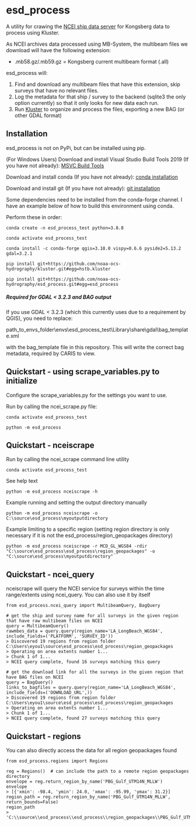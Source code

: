 # esd_process

A utility for crawing the [NCEI ship data server](https://data.ngdc.noaa.gov/platforms/ocean/ships/) for Kongsberg data to process using Kluster.

As NCEI archives data processed using MB-System, the multibeam files we download will have the following extension:

- .mb58.gz/.mb59.gz = Kongsberg current multibeam format (.all) 

esd_process will:

1. Find and download any multibeam files that have this extension, skip surveys that have no relevant files.
2. Log the metadata for that ship / survey to the backend (sqlite3 the only option currently) so that it only looks for new data each run.
3. Run [Kluster](https://github.com/noaa-ocs-hydrography/kluster) to organize and process the files, exporting a new BAG (or other GDAL format)


## Installation

esd_process is not on PyPi, but can be installed using pip.

(For Windows Users) Download and install Visual Studio Build Tools 2019 (If you have not already): [MSVC Build Tools](https://visualstudio.microsoft.com/visual-cpp-build-tools/)

Download and install conda (If you have not already): [conda installation](https://docs.conda.io/projects/conda/en/latest/user-guide/install/)

Download and install git (If you have not already): [git installation](https://git-scm.com/book/en/v2/Getting-Started-Installing-Git)

Some dependencies need to be installed from the conda-forge channel.  I have an example below of how to build this environment using conda.

Perform these in order:

`conda create -n esd_process_test python=3.8.8 `

`conda activate esd_process_test `

`conda install -c conda-forge qgis=3.18.0 vispy=0.6.6 pyside2=5.13.2 gdal=3.2.1`

`pip install git+https://github.com/noaa-ocs-hydrography/kluster.git#egg=hstb.kluster `

`pip install git+https://github.com/noaa-ocs-hydrography/esd_process.git#egg=esd_process `

##### Required for GDAL < 3.2.3 and BAG output

If you use GDAL < 3.2.3 (which this currently uses due to a requirement by QGIS), you need to replace:

path_to_envs_folder\envs\esd_process_test\Library\share\gdal\bag_template.xml

with the bag_template file in this repository.  This will write the correct bag metadata, required by CARIS to view.

## Quickstart - using scrape_variables.py to initialize

Configure the scrape_variables.py for the settings you want to use.

Run by calling the ncei_scrape.py file:

`conda activate esd_process_test `

`python -m esd_process`

## Quickstart - nceiscrape

Run by calling the ncei_scrape command line utility

`conda activate esd_process_test `

See help text

`python -m esd_process nceiscrape -h`

Example running and setting the output directory manually

`python -m esd_process nceiscrape -o C:\source\esd_process\myoutputdirectory`

Example limiting to a specific region (setting region directory is only necessary if it is not the esd_process/region_geopackages directory)

`python -m esd_process nceiscrape -r MCD_GL_WGS84 -rdir "C:\source\esd_process\esd_process\region_geopackages" -o "C:\source\esd_process\myoutputdirectory"`

## Quickstart - ncei_query

nceiscrape will query the NCEI service for surveys within the time range/extents using ncei_query.  You can also use it by itself

```
from esd_process.ncei_query import MultibeamQuery, BagQuery

# get the ship and survey name for all surveys in the given region that have raw multibeam files on NCEI
query = MultibeamQuery()
rawmbes_data = query.query(region_name='LA_LongBeach_WGS84', include_fields=('PLATFORM', 'SURVEY_ID'))
> Discovered 19 regions from region folder C:\Users\eyou1\source\esd_process\esd_process\region_geopackages
> Operating on area extents number 1...
> Chunk 1 of 1...
> NCEI query complete, found 16 surveys matching this query

# get the download link for all the surveys in the given region that have BAG files on NCEI
query = BagQuery()
links_to_bagfiles = query.query(region_name='LA_LongBeach_WGS84', include_fields=('DOWNLOAD_URL',))
> Discovered 19 regions from region folder C:\Users\eyou1\source\esd_process\esd_process\region_geopackages
> Operating on area extents number 1...
> Chunk 1 of 1...
> NCEI query complete, found 27 surveys matching this query
```

## Quickstart - regions

You can also directly access the data for all region geopackages found

```
from esd_process.regions import Regions

reg = Regions()  # can include the path to a remote region geopackages directory
envelope = reg.return_region_by_name('PBG_Gulf_UTM14N_MLLW')
envelope
> [{'xmin': -98.4, 'ymin': 24.0, 'xmax': -95.99, 'ymax': 31.2}]
region_path = reg.return_region_by_name('PBG_Gulf_UTM14N_MLLW', return_bounds=False)
region_path
> 'C:\\source\\esd_process\\esd_process\\region_geopackages\\PBG_Gulf_UTM14N_MLLW.gpkg'
```
